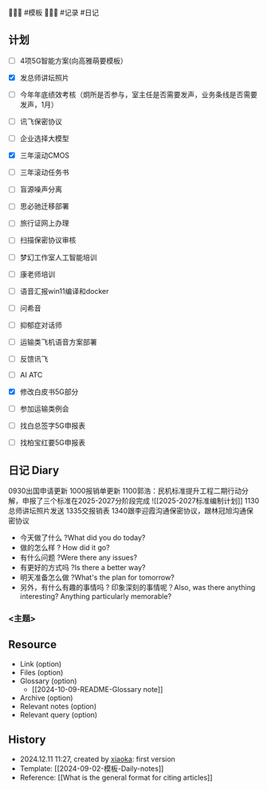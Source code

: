 💩💩💩 #模板 💩💩💩 #记录 #日记

## 计划

- [ ] 4项5G智能方案(向高雅萌要模板）
- [x] 发总师讲坛照片
- [ ] 今年年底绩效考核（炯所是否参与，室主任是否需要发声，业务条线是否需要发声，1月）
- [ ] 讯飞保密协议
- [ ] 企业选择大模型
- [x] 三年滚动CMOS
- [ ] 三年滚动任务书
- [ ] 盲源噪声分离
- [ ] 思必驰迁移部署
- [ ] 旅行证网上办理
- [ ] 扫描保密协议审核
- [ ] 梦幻工作室人工智能培训
- [ ] 康老师培训
- [ ] 语音汇报win11编译和docker
- [ ] 问希音
- [ ] 抑郁症对话师
- [ ] 运输类飞机语音方案部署
- [ ] 反馈讯飞
- [ ] AI ATC
- [x] 修改白皮书5G部分
- [ ] 参加运输类例会
- [ ] 找白总签字5G申报表
- [ ] 找柏宝红要5G申报表



## 日记 Diary
0930出国申请更新
1000报销单更新
1100郭浩：民机标准提升工程二期行动分解，申报了三个标准在2025-2027分阶段完成
![[2025-2027标准编制计划]]
1130总师讲坛照片发送
1335交报销表
1340跟李迎霞沟通保密协议，跟林冠旭沟通保密协议

- 今天做了什么 ?What did you do today?
- 做的怎么样 ? How did it go?
- 有什么问题 ?Were there any issues?
- 有更好的方式吗 ?Is there a better way?
- 明天准备怎么做 ?What's the plan for tomorrow?
- 另外，有什么有趣的事情吗 ? 印象深刻的事情呢？Also, was there anything interesting? Anything particularly memorable?

### <主题>

## Resource

- Link (option)
- Files (option)
- Glossary (option)
    - [[2024-10-09-README-Glossary note]]
- Archive (option)
- Relevant notes (option)
- Relevant query (option)

## History

-  2024.12.11 11:27, created by [xiaoka](https://www.xiaokaup.com/): first version
- Template: [[2024-09-02-模板-Daily-notes]]
- Reference: [[What is the general format for citing articles]]
